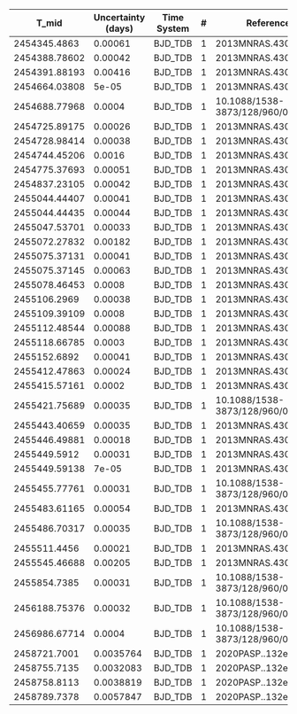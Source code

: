 |T_mid        |Uncertainty (days)|Time System|#  |Reference                             |
|-------------|------------------|-----------|---|--------------------------------------|
|2454345.4863 |0.00061           |BJD_TDB    |1  |2013MNRAS.430.3032B                   |
|2454388.78602|0.00042           |BJD_TDB    |1  |2013MNRAS.430.3032B                   |
|2454391.88193|0.00416           |BJD_TDB    |1  |2013MNRAS.430.3032B                   |
|2454664.03808|5e-05             |BJD_TDB    |1  |2013MNRAS.430.3032B                   |
|2454688.77968|0.0004            |BJD_TDB    |1  |10.1088/1538-3873/128/960/024402      |
|2454725.89175|0.00026           |BJD_TDB    |1  |2013MNRAS.430.3032B                   |
|2454728.98414|0.00038           |BJD_TDB    |1  |2013MNRAS.430.3032B                   |
|2454744.45206|0.0016            |BJD_TDB    |1  |2013MNRAS.430.3032B                   |
|2454775.37693|0.00051           |BJD_TDB    |1  |2013MNRAS.430.3032B                   |
|2454837.23105|0.00042           |BJD_TDB    |1  |2013MNRAS.430.3032B                   |
|2455044.44407|0.00041           |BJD_TDB    |1  |2013MNRAS.430.3032B                   |
|2455044.44435|0.00044           |BJD_TDB    |1  |2013MNRAS.430.3032B                   |
|2455047.53701|0.00033           |BJD_TDB    |1  |2013MNRAS.430.3032B                   |
|2455072.27832|0.00182           |BJD_TDB    |1  |2013MNRAS.430.3032B                   |
|2455075.37131|0.00041           |BJD_TDB    |1  |2013MNRAS.430.3032B                   |
|2455075.37145|0.00063           |BJD_TDB    |1  |2013MNRAS.430.3032B                   |
|2455078.46453|0.0008            |BJD_TDB    |1  |2013MNRAS.430.3032B                   |
|2455106.2969 |0.00038           |BJD_TDB    |1  |2013MNRAS.430.3032B                   |
|2455109.39109|0.0008            |BJD_TDB    |1  |2013MNRAS.430.3032B                   |
|2455112.48544|0.00088           |BJD_TDB    |1  |2013MNRAS.430.3032B                   |
|2455118.66785|0.0003            |BJD_TDB    |1  |2013MNRAS.430.3032B                   |
|2455152.6892 |0.00041           |BJD_TDB    |1  |2013MNRAS.430.3032B                   |
|2455412.47863|0.00024           |BJD_TDB    |1  |2013MNRAS.430.3032B                   |
|2455415.57161|0.0002            |BJD_TDB    |1  |2013MNRAS.430.3032B                   |
|2455421.75689|0.00035           |BJD_TDB    |1  |10.1088/1538-3873/128/960/024402      |
|2455443.40659|0.00035           |BJD_TDB    |1  |2013MNRAS.430.3032B                   |
|2455446.49881|0.00018           |BJD_TDB    |1  |2013MNRAS.430.3032B                   |
|2455449.5912 |0.00031           |BJD_TDB    |1  |2013MNRAS.430.3032B                   |
|2455449.59138|7e-05             |BJD_TDB    |1  |2013MNRAS.430.3032B                   |
|2455455.77761|0.00031           |BJD_TDB    |1  |10.1088/1538-3873/128/960/024402      |
|2455483.61165|0.00054           |BJD_TDB    |1  |2013MNRAS.430.3032B                   |
|2455486.70317|0.00035           |BJD_TDB    |1  |10.1088/1538-3873/128/960/024402      |
|2455511.4456 |0.00021           |BJD_TDB    |1  |2013MNRAS.430.3032B                   |
|2455545.46688|0.00205           |BJD_TDB    |1  |2013MNRAS.430.3032B                   |
|2455854.7385 |0.00031           |BJD_TDB    |1  |10.1088/1538-3873/128/960/024402      |
|2456188.75376|0.00032           |BJD_TDB    |1  |10.1088/1538-3873/128/960/024402      |
|2456986.67714|0.0004            |BJD_TDB    |1  |10.1088/1538-3873/128/960/024402      |
|2458721.7001 |0.0035764         |BJD_TDB    |1  |2020PASP..132e4401Z                   |
|2458755.7135 |0.0032083         |BJD_TDB    |1  |2020PASP..132e4401Z                   |
|2458758.8113 |0.0038819         |BJD_TDB    |1  |2020PASP..132e4401Z                   |
|2458789.7378 |0.0057847         |BJD_TDB    |1  |2020PASP..132e4401Z                   |
